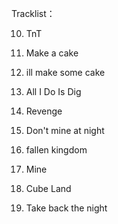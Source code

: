 Tracklist：

10. TnT

9. Make a cake

8. ill make some cake

7. All I Do Is Dig

6. Revenge 

5. Don't mine at night

4. fallen kingdom

3. Mine

2. Cube Land

1. Take back the night
